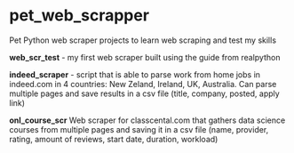 # pet_web_scrapper
Pet Python web scraper projects to learn web scraping and test my skills

__web_scr_test__ - my first web scraper built using the guide from realpython

__indeed_scraper__ - script that is able to parse work from home jobs in indeed.com in 4 countries: New Zeland, Ireland, UK, Australia. Can parse multiple pages and save results in a csv file (title, company, posted, apply link)

__onl_course_scr__
Web scraper for classcental.com that gathers data science courses from multiple pages and saving it in a csv file (name,  provider, rating, amount of reviews, start date, duration, workload)
